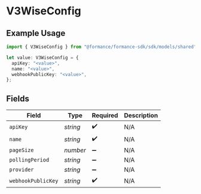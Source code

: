 # V3WiseConfig

## Example Usage

```typescript
import { V3WiseConfig } from "@formance/formance-sdk/sdk/models/shared";

let value: V3WiseConfig = {
  apiKey: "<value>",
  name: "<value>",
  webhookPublicKey: "<value>",
};
```

## Fields

| Field              | Type               | Required           | Description        |
| ------------------ | ------------------ | ------------------ | ------------------ |
| `apiKey`           | *string*           | :heavy_check_mark: | N/A                |
| `name`             | *string*           | :heavy_check_mark: | N/A                |
| `pageSize`         | *number*           | :heavy_minus_sign: | N/A                |
| `pollingPeriod`    | *string*           | :heavy_minus_sign: | N/A                |
| `provider`         | *string*           | :heavy_minus_sign: | N/A                |
| `webhookPublicKey` | *string*           | :heavy_check_mark: | N/A                |